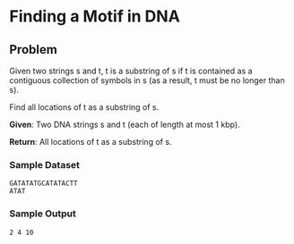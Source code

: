 # Finding a Motif in DNA

## Problem 

Given two strings s and t, t is a substring of s if t is contained as a contiguous collection of symbols in s (as a result, t must be no longer than s).

Find all locations of t as a substring of s.

__Given__: Two DNA strings s and t (each of length at most 1 kbp).

__Return__: All locations of t as a substring of s.

### Sample Dataset

```
GATATATGCATATACTT 
ATAT
```

### Sample Output

`2 4 10`
